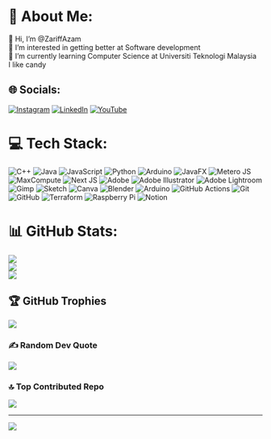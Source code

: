 # 💫 About Me:
👋 Hi, I’m @ZariffAzam<br>👀 I’m interested in getting better at Software development<br>🌱 I’m currently learning Computer Science at Universiti Teknologi Malaysia<br>I like candy<br>


## 🌐 Socials:
[![Instagram](https://img.shields.io/badge/Instagram-%23E4405F.svg?logo=Instagram&logoColor=white)](https://www.instagram.com/zeyf2112) [![LinkedIn](https://img.shields.io/badge/LinkedIn-%230077B5.svg?logo=linkedin&logoColor=white)](https://www.linkedin.com/in/zariff-azam-2b8639331/) [![YouTube](https://img.shields.io/badge/YouTube-%23FF0000.svg?logo=YouTube&logoColor=white)](https://youtube.com/@zariffazam2112) 

# 💻 Tech Stack:
![C++](https://img.shields.io/badge/c++-%2300599C.svg?style=flat&logo=c%2B%2B&logoColor=white) ![Java](https://img.shields.io/badge/java-%23ED8B00.svg?style=flat&logo=openjdk&logoColor=white) ![JavaScript](https://img.shields.io/badge/javascript-%23323330.svg?style=flat&logo=javascript&logoColor=%23F7DF1E) ![Python](https://img.shields.io/badge/python-3670A0?style=flat&logo=python&logoColor=ffdd54) ![Arduino](https://img.shields.io/badge/-Arduino-00979D?style=flat&logo=Arduino&logoColor=white) ![JavaFX](https://img.shields.io/badge/javafx-%23FF0000.svg?style=flat&logo=javafx&logoColor=white) ![Metero JS](https://img.shields.io/badge/meteorjs-%23d74c4c.svg?style=flat&logo=meteor&logoColor=white) ![MaxCompute](https://img.shields.io/badge/MaxCompute-%23FF6701?style=flat&logo=alibabacloud&logoColor=white) ![Next JS](https://img.shields.io/badge/Next-black?style=flat&logo=next.js&logoColor=white) ![Adobe](https://img.shields.io/badge/adobe-%23FF0000.svg?style=flat&logo=adobe&logoColor=white) ![Adobe Illustrator](https://img.shields.io/badge/adobe%20illustrator-%23FF9A00.svg?style=flat&logo=adobe%20illustrator&logoColor=white) ![Adobe Lightroom](https://img.shields.io/badge/Adobe%20Lightroom-31A8FF.svg?style=flat&logo=Adobe%20Lightroom&logoColor=white) ![Gimp](https://img.shields.io/badge/Gimp-657D8B?style=flat&logo=gimp&logoColor=FFFFFF) ![Sketch](https://img.shields.io/badge/Sketch-FFB387?style=flat&logo=sketch&logoColor=black) ![Canva](https://img.shields.io/badge/Canva-%2300C4CC.svg?style=flat&logo=Canva&logoColor=white) ![Blender](https://img.shields.io/badge/blender-%23F5792A.svg?style=flat&logo=blender&logoColor=white) ![Arduino](https://img.shields.io/badge/-Arduino-00979D?style=flat&logo=Arduino&logoColor=white) ![GitHub Actions](https://img.shields.io/badge/github%20actions-%232671E5.svg?style=flat&logo=githubactions&logoColor=white) ![Git](https://img.shields.io/badge/git-%23F05033.svg?style=flat&logo=git&logoColor=white) ![GitHub](https://img.shields.io/badge/github-%23121011.svg?style=flat&logo=github&logoColor=white) ![Terraform](https://img.shields.io/badge/terraform-%235835CC.svg?style=flat&logo=terraform&logoColor=white) ![Raspberry Pi](https://img.shields.io/badge/-RaspberryPi-C51A4A?style=flat&logo=Raspberry-Pi) ![Notion](https://img.shields.io/badge/Notion-%23000000.svg?style=flat&logo=notion&logoColor=white)
# 📊 GitHub Stats:
![](https://github-readme-stats.vercel.app/api?username=ZariffAzam&theme=ambient_gradient&hide_border=true&include_all_commits=true&count_private=true)<br/>
![](https://github-readme-streak-stats.herokuapp.com/?user=ZariffAzam&theme=ambient_gradient&hide_border=true)<br/>
![](https://github-readme-stats.vercel.app/api/top-langs/?username=ZariffAzam&theme=ambient_gradient&hide_border=true&include_all_commits=true&count_private=true&layout=compact)

## 🏆 GitHub Trophies
![](https://github-profile-trophy.vercel.app/?username=ZariffAzam&theme=radical&no-frame=true&no-bg=false&margin-w=4)

### ✍️ Random Dev Quote
![](https://quotes-github-readme.vercel.app/api?type=horizontal&theme=tokyonight)

### 🔝 Top Contributed Repo
![](https://github-contributor-stats.vercel.app/api?username=ZariffAzam&limit=5&theme=tokyonight&combine_all_yearly_contributions=true)

---
[![](https://visitcount.itsvg.in/api?id=ZariffAzam&icon=0&color=9)](https://visitcount.itsvg.in)

<!-- Proudly created with GPRM ( https://gprm.itsvg.in ) -->
